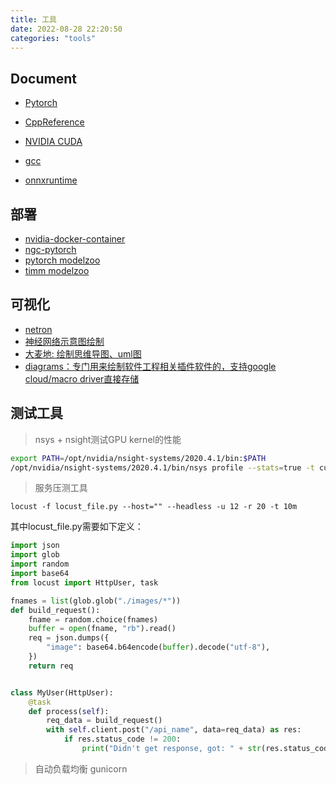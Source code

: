 ```yaml
---
title: 工具
date: 2022-08-28 22:20:50
categories: "tools"
---
```


## Document
- [Pytorch](https://pytorch.org)

- [CppReference](https://cplusplus.com/reference)
- [NVIDIA CUDA](https://docs.nvidia.com/cuda/index.html)
- [gcc](https://gcc.gnu.org/onlinedocs/gccint/)
- [onnxruntime](https://onnxruntime.ai/about.html)

## 部署

- [nvidia-docker-container](https://docs.nvidia.com/datacenter/cloud-native/container-toolkit/user-guide.html)
- [ngc-pytorch](https://catalog.ngc.nvidia.com/orgs/nvidia/containers/pytorch/tags)
- [pytorch modelzoo](https://pytorch.org/hub/)
- [timm modelzoo](https://rwightman.github.io/pytorch-image-models/)

## 可视化

- [netron](https://lutzroeder.github.io/netron/)
- [神经网络示意图绘制](https://www.zhihu.com/question/40698990?sort=created)
- [大麦地: 绘制思维导图、uml图](https://www.processon.com/diagrams)
- [diagrams：专门用来绘制软件工程相关插件软件的，支持google cloud/macro driver直接存储](https://app.diagrams.net/)

## 测试工具

> nsys + nsight测试GPU kernel的性能

```bash
export PATH=/opt/nvidia/nsight-systems/2020.4.1/bin:$PATH
/opt/nvidia/nsight-systems/2020.4.1/bin/nsys profile --stats=true -t cuda python xx.py
```

> 服务压测工具

`locust -f locust_file.py --host="" --headless -u 12 -r 20 -t 10m`

其中locust_file.py需要如下定义：
```python
import json
import glob
import random
import base64
from locust import HttpUser, task

fnames = list(glob.glob("./images/*"))
def build_request():
    fname = random.choice(fnames)
    buffer = open(fname, "rb").read()
    req = json.dumps({
        "image": base64.b64encode(buffer).decode("utf-8"),
    })
    return req


class MyUser(HttpUser):
    @task
    def process(self):
        req_data = build_request()
        with self.client.post("/api_name", data=req_data) as res:
            if res.status_code != 200:
                print("Didn't get response, got: " + str(res.status_code))

```

> 自动负载均衡
gunicorn 

